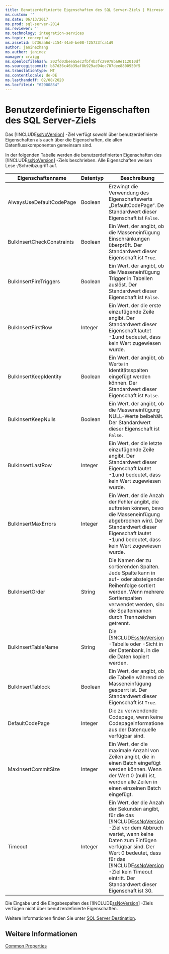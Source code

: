 ```yaml
---
title: Benutzerdefinierte Eigenschaften des SQL Server-Ziels | Microsoft-Dokumentation
ms.custom: ''
ms.date: 06/13/2017
ms.prod: sql-server-2014
ms.reviewer: ''
ms.technology: integration-services
ms.topic: conceptual
ms.assetid: b736aa6d-c154-44a0-be08-f25733fca1d9
author: janinezhang
ms.author: janinez
manager: craigg
ms.openlocfilehash: 202fd03beea5ec2fbf4b3fc29978ba9e112010df
ms.sourcegitcommit: b87d36c46b39af8b929ad94ec707dee8800950f5
ms.translationtype: MT
ms.contentlocale: de-DE
ms.lasthandoff: 02/08/2020
ms.locfileid: "62900834"
---
```

# <a name="sql-server-destination-custom-properties"></a>Benutzerdefinierte Eigenschaften des SQL Server-Ziels
  Das [!INCLUDE[ssNoVersion](../../includes/ssnoversion-md.md)] -Ziel verfügt sowohl über benutzerdefinierte Eigenschaften als auch über die Eigenschaften, die allen Datenflusskomponenten gemeinsam sind.  
  
 In der folgenden Tabelle werden die benutzerdefinierten Eigenschaften des [!INCLUDE[ssNoVersion](../../includes/ssnoversion-md.md)] -Ziels beschrieben. Alle Eigenschaften weisen Lese-/Schreibzugriff auf.  
  
|Eigenschaftenname|Datentyp|Beschreibung|  
|-------------------|---------------|-----------------|  
|AlwaysUseDefaultCodePage|Boolean|Erzwingt die Verwendung des Eigenschaftswerts „DefaultCodePage“. Der Standardwert dieser Eigenschaft ist `False`.|  
|BulkInsertCheckConstraints|Boolean|Ein Wert, der angibt, ob die Masseneinfügung Einschränkungen überprüft. Der Standardwert dieser Eigenschaft ist `True`.|  
|BulkInsertFireTriggers|Boolean|Ein Wert, der angibt, ob die Masseneinfügung Trigger in Tabellen auslöst. Der Standardwert dieser Eigenschaft ist `False`.|  
|BulkInsertFirstRow|Integer|Ein Wert, der die erste einzufügende Zeile angibt. Der Standardwert dieser Eigenschaft lautet **-1**und bedeutet, dass kein Wert zugewiesen wurde.|  
|BulkInsertKeepIdentity|Boolean|Ein Wert, der angibt, ob Werte in Identitätsspalten eingefügt werden können. Der Standardwert dieser Eigenschaft ist `False`.|  
|BulkInsertKeepNulls|Boolean|Ein Wert, der angibt, ob die Masseneinfügung NULL-Werte beibehält. Der Standardwert dieser Eigenschaft ist `False`.|  
|BulkInsertLastRow|Integer|Ein Wert, der die letzte einzufügende Zeile angibt. Der Standardwert dieser Eigenschaft lautet **-1**und bedeutet, dass kein Wert zugewiesen wurde.|  
|BulkInsertMaxErrors|Integer|Ein Wert, der die Anzahl der Fehler angibt, die auftreten können, bevor die Masseneinfügung abgebrochen wird. Der Standardwert dieser Eigenschaft lautet **-1**und bedeutet, dass kein Wert zugewiesen wurde.|  
|BulkInsertOrder|String|Die Namen der zu sortierenden Spalten. Jede Spalte kann in auf- oder absteigender Reihenfolge sortiert werden. Wenn mehrere Sortierspalten verwendet werden, sind die Spaltennamen durch Trennzeichen getrennt.|  
|BulkInsertTableName|String|Die [!INCLUDE[ssNoVersion](../../includes/ssnoversion-md.md)] -Tabelle oder -Sicht in der Datenbank, in die die Daten kopiert werden.|  
|BulkInsertTablock|Boolean|Ein Wert, der angibt, ob die Tabelle während der Masseneinfügung gesperrt ist. Der Standardwert dieser Eigenschaft ist `True`.|  
|DefaultCodePage|Integer|Die zu verwendende Codepage, wenn keine Codepageinformationen aus der Datenquelle verfügbar sind.|  
|MaxInsertCommitSize|Integer|Ein Wert, der die maximale Anzahl von Zeilen angibt, die in einen Batch eingefügt werden können. Wenn der Wert 0 (null) ist, werden alle Zeilen in einen einzelnen Batch eingefügt.|  
|Timeout|Integer|Ein Wert, der die Anzahl der Sekunden angibt, für die das [!INCLUDE[ssNoVersion](../../includes/ssnoversion-md.md)] -Ziel vor dem Abbruch wartet, wenn keine Daten zum Einfügen verfügbar sind. Der Wert 0 bedeutet, dass für das [!INCLUDE[ssNoVersion](../../includes/ssnoversion-md.md)] -Ziel kein Timeout eintritt. Der Standardwert dieser Eigenschaft ist 30.|  
  
 Die Eingabe und die Eingabespalten des [!INCLUDE[ssNoVersion](../../includes/ssnoversion-md.md)] -Ziels verfügen nicht über benutzerdefinierte Eigenschaften.  
  
 Weitere Informationen finden Sie unter [SQL Server Destination](sql-server-destination.md).  
  
## <a name="see-also"></a>Weitere Informationen  
 [Common Properties](../common-properties.md)  
  
  
